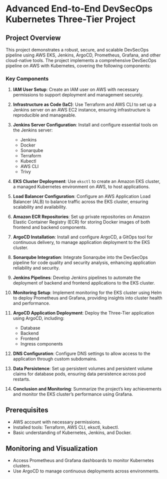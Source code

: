 # Advanced End-to-End DevSecOps Kubernetes Three-Tier Project

## Project Overview

This project demonstrates a robust, secure, and scalable DevSecOps pipeline using AWS EKS, Jenkins, ArgoCD, Prometheus, Grafana, and other cloud-native tools. The project implements a comprehensive DevSecOps pipeline on AWS with Kubernetes, covering the following components:

### Key Components

1. **IAM User Setup**: Create an IAM user on AWS with necessary permissions to support deployment and management securely.
   
2. **Infrastructure as Code (IaC)**: Use Terraform and AWS CLI to set up a Jenkins server on an AWS EC2 instance, ensuring infrastructure is reproducible and manageable.
   
3. **Jenkins Server Configuration**: Install and configure essential tools on the Jenkins server:
   - Jenkins
   - Docker
   - Sonarqube
   - Terraform
   - Kubectl
   - AWS CLI
   - Trivy

4. **EKS Cluster Deployment**: Use `eksctl` to create an Amazon EKS cluster, a managed Kubernetes environment on AWS, to host applications.
   
5. **Load Balancer Configuration**: Configure an AWS Application Load Balancer (ALB) to balance traffic across the EKS cluster, ensuring scalability and availability.
   
6. **Amazon ECR Repositories**: Set up private repositories on Amazon Elastic Container Registry (ECR) for storing Docker images of both frontend and backend components.
   
7. **ArgoCD Installation**: Install and configure ArgoCD, a GitOps tool for continuous delivery, to manage application deployment to the EKS cluster.
   
8. **Sonarqube Integration**: Integrate Sonarqube into the DevSecOps pipeline for code quality and security analysis, enhancing application reliability and security.
   
9. **Jenkins Pipelines**: Develop Jenkins pipelines to automate the deployment of backend and frontend applications to the EKS cluster.
   
10. **Monitoring Setup**: Implement monitoring for the EKS cluster using Helm to deploy Prometheus and Grafana, providing insights into cluster health and performance.
   
11. **ArgoCD Application Deployment**: Deploy the Three-Tier application using ArgoCD, including:
    - Database
    - Backend
    - Frontend
    - Ingress components

12. **DNS Configuration**: Configure DNS settings to allow access to the application through custom subdomains.

13. **Data Persistence**: Set up persistent volumes and persistent volume claims for database pods, ensuring data persistence across pod restarts.

14. **Conclusion and Monitoring**: Summarize the project’s key achievements and monitor the EKS cluster’s performance using Grafana.

## Prerequisites

- AWS account with necessary permissions.
- Installed tools: Terraform, AWS CLI, eksctl, kubectl.
- Basic understanding of Kubernetes, Jenkins, and Docker.

## Monitoring and Visualization

- Access Prometheus and Grafana dashboards to monitor Kubernetes clusters.
- Use ArgoCD to manage continuous deployments across environments.
